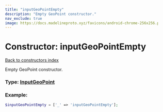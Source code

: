 ```yaml
---
title: "inputGeoPointEmpty"
description: "Empty GeoPoint constructor."
nav_exclude: true
image: https://docs.madelineproto.xyz/favicons/android-chrome-256x256.png
---
```

# Constructor: inputGeoPointEmpty  
[Back to constructors index](/API_docs/constructors/index.html)



Empty GeoPoint constructor.




### Type: [InputGeoPoint](/API_docs/types/InputGeoPoint.html)


### Example:

```php
$inputGeoPointEmpty = ['_' => 'inputGeoPointEmpty'];
```  
